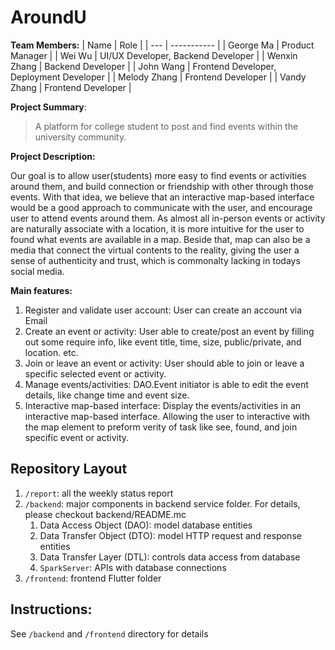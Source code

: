 # AroundU

**Team Members:**
| Name | Role |
| --- | ----------- |
| George Ma | Product Manager | 
| Wei Wu | UI/UX Developer, Backend Developer | 
| Wenxin Zhang | Backend Developer | 
| John Wang | Frontend Developer, Deployment Developer | 
| Melody Zhang | Frontend Developer | 
| Vandy Zhang | Frontend Developer |

**Project Summary**:

> A platform for college student to post and find events within the university community.

**Project Description:**

Our goal is to allow user(students) more easy to find events or activities around them, and build connection or
friendship with other through those events. With that idea, we believe that an interactive map-based interface would be
a good approach to communicate with the user, and encourage user to attend events around them. As almost all in-person
events or activity are naturally associate with a location, it is more intuitive for the user to found what events are
available in a map. Beside that, map can also be a media that connect the virtual contents to the reality, giving the
user a sense of authenticity and trust, which is commonalty lacking in todays social media.

**Main features:**

1. Register and validate user account: User can create an account via Email
2. Create an event or activity: User able to create/post an event by filling out some require info, like event title,
   time, size, public/private, and location. etc.
3. Join or leave an event or activity: User should able to join or leave a specific selected event or activity.
4. Manage events/activities: DAO.Event initiator is able to edit the event details, like change time and event size.
5. Interactive map-based interface: Display the events/activities in an interactive map-based interface. Allowing the
   user to interactive with the map element to preform verity of task like see, found, and join specific event or
   activity.

## Repository Layout

1. `/report`: all the weekly status report
2. `/backend`: major components in backend service folder. For details, please checkout backend/README.mc
    1. Data Access Object (DAO): model database entities
    2. Data Transfer Object (DTO): model HTTP request and response entities
    3. Data Transfer Layer (DTL): controls data access from database
    4. `SparkServer`: APIs with database connections
3. `/frontend`: frontend Flutter folder

## Instructions:
See `/backend` and `/frontend` directory for details
